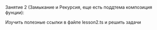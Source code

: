 Занятие 2 (Замыкание и Рекурсия, еще есть поддтема композиция фунции):

Изучить полезные ссылки в файле lesson2.ts и решить задачи


